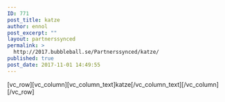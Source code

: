 ```yaml
---
ID: 771
post_title: katze
author: ennol
post_excerpt: ""
layout: partnerssynced
permalink: >
  http://2017.bubbleball.se/Partnerssynced/katze/
published: true
post_date: 2017-11-01 14:49:55
---
```

[vc_row][vc_column][vc_column_text]katze[/vc_column_text][/vc_column][/vc_row]